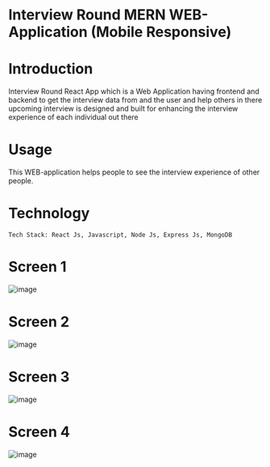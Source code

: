 # Interview Round MERN WEB-Application (Mobile Responsive)

# Introduction 
Interview Round React App which is a Web Application having frontend and backend to get the interview data from and the user and help others in there upcoming interview is designed and built for enhancing the interview experience of each individual out there

# Usage
This WEB-application helps people to see the interview experience of other people.

# Technology
```
Tech Stack: React Js, Javascript, Node Js, Express Js, MongoDB
```
# Screen 1
![image](https://user-images.githubusercontent.com/68097369/144189357-1455a61d-a842-40b4-85a3-81aa1fb29c9d.png)

# Screen 2

![image](https://user-images.githubusercontent.com/68097369/144189479-8fbdd83d-db6e-483a-8290-c3d27ec6be3d.png)


# Screen 3

![image](https://user-images.githubusercontent.com/68097369/144189666-b181340c-cfdf-465e-be5d-f83b1890acd8.png)


# Screen 4

![image](https://user-images.githubusercontent.com/68097369/144189772-fbb50338-708a-4bfd-ae7f-331397a07677.png)



